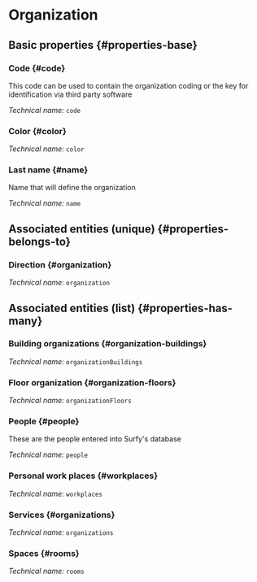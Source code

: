 # Organization
<!--- THIS FILE IS GENERATED PLEASE DO NOT EDIT IT DIRECTLY --->



<OH code="organization"/>


## Basic properties {#properties-base}

### Code {#code}

This code can be used to contain the organization coding or the key for identification via third party software

*Technical name:* ```code```
<PH code="organization:code"/>

### Color {#color}



*Technical name:* ```color```
<PH code="organization:color"/>

### Last name {#name}

Name that will define the organization

*Technical name:* ```name```
<PH code="organization:name"/>


## Associated entities (unique) {#properties-belongs-to}

### Direction {#organization}



*Technical name:* ```organization```
<PH code="organization:organization"/>


## Associated entities (list) {#properties-has-many}

### Building organizations {#organization-buildings}



*Technical name:* ```organizationBuildings```
<PH code="organization:organizationBuildings"/>

### Floor organization {#organization-floors}



*Technical name:* ```organizationFloors```
<PH code="organization:organizationFloors"/>

### People {#people}

These are the people entered into Surfy's database

*Technical name:* ```people```
<PH code="organization:people"/>

### Personal work places {#workplaces}



*Technical name:* ```workplaces```
<PH code="organization:workplaces"/>

### Services {#organizations}



*Technical name:* ```organizations```
<PH code="organization:organizations"/>

### Spaces {#rooms}



*Technical name:* ```rooms```
<PH code="organization:rooms"/>




